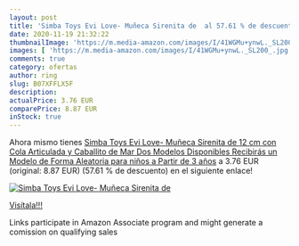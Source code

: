 ```yaml
---
layout: post
title: 'Simba Toys Evi Love- Muñeca Sirenita de  al 57.61 % de descuento'
date: 2020-11-19 21:32:22
thumbnailImage: 'https://m.media-amazon.com/images/I/41WGMu+ynwL._SL200_.jpg'
images: [ 'https://m.media-amazon.com/images/I/41WGMu+ynwL._SL200_.jpg' ]
comments: true
category: ofertas
author: ring
slug: B07XFFLX5F
description:
actualPrice: 3.76 EUR
comparePrice: 8.87 EUR
inStock: true
---
```


Ahora mismo tienes [Simba Toys Evi Love- Muñeca Sirenita de 12 cm  con Cola Articulada y Caballito de Mar  Dos Modelos Disponibles  Recibirás un Modelo de Forma Aleatoria  para niños a Partir de 3 años](https://www.amazon.es/dp/B07XFFLX5F/?tag=tolees-21) a 3.76 EUR (original: 8.87 EUR) (57.61 %  de descuento) en el siguiente enlace!

[![Simba Toys Evi Love- Muñeca Sirenita de ](https://m.media-amazon.com/images/I/41WGMu+ynwL._SL200_.jpg)](https://www.amazon.es/dp/B07XFFLX5F/?tag=tolees-21)

[Visítala!!!](https://www.amazon.es/dp/B07XFFLX5F/?tag=tolees-21)

Links participate in Amazon Associate program and might generate a comission on qualifying sales
